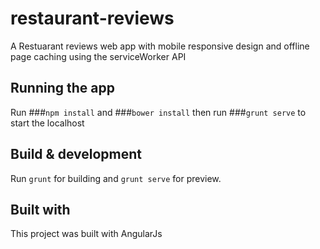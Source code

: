 # restaurant-reviews

A Restuarant reviews web app with mobile responsive design and offline page caching using the serviceWorker API

## Running the app
Run  ###`npm install` and  ###`bower install` then run ###`grunt serve` to start the localhost

## Build & development

Run `grunt` for building and `grunt serve` for preview.

## Built with
This project was built with AngularJs
